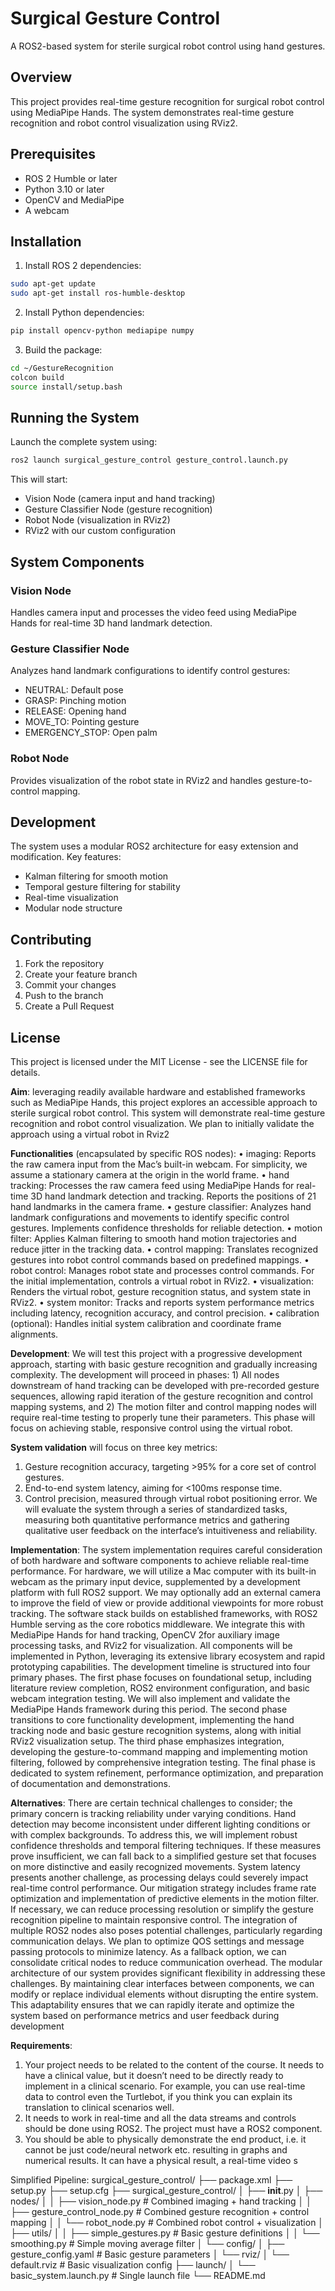 # Surgical Gesture Control

A ROS2-based system for sterile surgical robot control using hand gestures.

## Overview

This project provides real-time gesture recognition for surgical robot control using MediaPipe Hands. The system demonstrates real-time gesture recognition and robot control visualization using RViz2.

## Prerequisites

- ROS 2 Humble or later
- Python 3.10 or later
- OpenCV and MediaPipe
- A webcam

## Installation

1. Install ROS 2 dependencies:
```bash
sudo apt-get update
sudo apt-get install ros-humble-desktop
```

2. Install Python dependencies:
```bash
pip install opencv-python mediapipe numpy
```

3. Build the package:
```bash
cd ~/GestureRecognition
colcon build
source install/setup.bash
```

## Running the System

Launch the complete system using:
```bash
ros2 launch surgical_gesture_control gesture_control.launch.py
```

This will start:
- Vision Node (camera input and hand tracking)
- Gesture Classifier Node (gesture recognition)
- Robot Node (visualization in RViz2)
- RViz2 with our custom configuration

## System Components

### Vision Node
Handles camera input and processes the video feed using MediaPipe Hands for real-time 3D hand landmark detection.

### Gesture Classifier Node
Analyzes hand landmark configurations to identify control gestures:
- NEUTRAL: Default pose
- GRASP: Pinching motion
- RELEASE: Opening hand
- MOVE_TO: Pointing gesture
- EMERGENCY_STOP: Open palm

### Robot Node
Provides visualization of the robot state in RViz2 and handles gesture-to-control mapping.

## Development

The system uses a modular ROS2 architecture for easy extension and modification. Key features:
- Kalman filtering for smooth motion
- Temporal gesture filtering for stability
- Real-time visualization
- Modular node structure

## Contributing

1. Fork the repository
2. Create your feature branch
3. Commit your changes
4. Push to the branch
5. Create a Pull Request

## License

This project is licensed under the MIT License - see the LICENSE file for details.

**Aim**: leveraging readily available hardware and established frameworks such as MediaPipe Hands, this project explores an accessible approach to sterile surgical robot control. This system will demonstrate real-time gesture recognition and robot control visualization. We plan to initially validate the approach using a virtual robot in Rviz2

**Functionalities** (encapsulated by specific ROS nodes):
• imaging: Reports the raw camera input from the Mac’s built-in webcam. For simplicity, we assume a stationary camera at the origin in the world frame.
• hand tracking: Processes the raw camera feed using MediaPipe Hands for real-time 3D hand landmark detection and tracking. Reports the positions of 21 hand landmarks in the camera frame.
• gesture classifier: Analyzes hand landmark configurations and movements to identify specific control gestures. Implements confidence thresholds for reliable detection.
• motion filter: Applies Kalman filtering to smooth hand motion trajectories and reduce jitter in the tracking data.
• control mapping: Translates recognized gestures into robot control commands based on predefined mappings.
• robot control: Manages robot state and processes control commands. For the initial implementation, controls a virtual robot in RViz2.
• visualization: Renders the virtual robot, gesture recognition status, and system state in RViz2.
• system monitor: Tracks and reports system performance metrics including latency, recognition accuracy, and control precision.
• calibration (optional): Handles initial system calibration and coordinate frame alignments.

**Development**:
We will test this project with a progressive development approach, starting with basic gesture recognition and gradually increasing complexity. The development will proceed in phases: 1) All nodes downstream of hand tracking can be developed with pre-recorded gesture sequences, allowing rapid iteration of the gesture recognition and control mapping systems, and 2) The motion filter and control mapping nodes will require real-time testing to properly tune their parameters. This phase will focus on achieving stable, responsive control using the virtual robot.

**System validation** will focus on three key metrics:
1. Gesture recognition accuracy, targeting >95% for a core set of control gestures.
2. End-to-end system latency, aiming for <100ms response time.
3. Control precision, measured through virtual robot positioning error.
We will evaluate the system through a series of standardized tasks, measuring both quantitative performance metrics and gathering qualitative user feedback on the interface’s intuitiveness and reliability.

**Implementation**: The system implementation requires careful consideration of both hardware and software components to
achieve reliable real-time performance. For hardware, we will utilize a Mac computer with its built-in webcam as the primary input device, supplemented by a development platform with full ROS2 support. We may optionally add an external camera to improve the field of view or provide additional viewpoints for more robust tracking. The software stack builds on established frameworks, with ROS2 Humble serving as the core robotics middleware. We integrate this with MediaPipe Hands for hand tracking, OpenCV
2for auxiliary image processing tasks, and RViz2 for visualization. All components will be implemented in Python, leveraging its extensive library ecosystem and rapid prototyping capabilities. The development timeline is structured into four primary phases. The first phase focuses on foundational setup, including literature review completion, ROS2 environment configuration, and basic webcam integration testing. We will also implement and validate the MediaPipe Hands framework during this period. The second phase transitions to core functionality development, implementing the hand tracking node and basic gesture recognition systems, along with initial RViz2 visualization setup. The third phase emphasizes integration, developing the gesture-to-command mapping and implementing motion filtering, followed by comprehensive integration testing. The final phase is dedicated to system refinement, performance optimization, and preparation of documentation and demonstrations.

**Alternatives**:
There are certain technical challenges to consider; the primary concern is tracking reliability under varying conditions. Hand detection may become inconsistent under different lighting conditions or with complex
backgrounds. To address this, we will implement robust confidence thresholds and temporal filtering techniques. If these measures prove insufficient, we can fall back to a simplified gesture set that focuses on more distinctive and easily recognized movements.
System latency presents another challenge, as processing delays could severely impact real-time control performance. Our mitigation strategy includes frame rate optimization and implementation of predictive elements in the motion filter. If necessary, we can reduce processing resolution or simplify the gesture recognition pipeline to maintain responsive control. The integration of multiple ROS2 nodes also poses
potential challenges, particularly regarding communication delays. We plan to optimize QOS settings and message passing protocols to minimize latency. As a fallback option, we can consolidate critical nodes to reduce communication overhead. The modular architecture of our system provides significant flexibility in addressing these challenges. By maintaining clear interfaces between components, we can modify or replace
individual elements without disrupting the entire system. This adaptability ensures that we can rapidly iterate and optimize the system based on performance metrics and user feedback during development

**Requirements**:
1. Your project needs to be related to the content of the course. It needs to have a clinical value, but it
doesn’t need to be directly ready to implement in a clinical scenario. For example, you can use real-time
data to control even the Turtlebot, if you think you can explain its translation to clinical scenarios well.
2. It needs to work in real-time and all the data streams and controls should be done using ROS2. The
project must have a ROS2 component.
3. You should be able to physically demonstrate the end product, i.e. it cannot be just code/neural network
etc. resulting in graphs and numerical results. It can have a physical result, a real-time video s


Simplified Pipeline:
surgical_gesture_control/
├── package.xml
├── setup.py
├── setup.cfg
├── surgical_gesture_control/
│   ├── __init__.py
│   ├── nodes/
│   │   ├── vision_node.py          # Combined imaging + hand tracking
│   │   ├── gesture_control_node.py # Combined gesture recognition + control mapping
│   │   └── robot_node.py          # Combined robot control + visualization
│   ├── utils/
│   │   ├── simple_gestures.py     # Basic gesture definitions
│   │   └── smoothing.py           # Simple moving average filter
│   └── config/
│       ├── gesture_config.yaml    # Basic gesture parameters
│       └── rviz/
│           └── default.rviz       # Basic visualization config
├── launch/
│   └── basic_system.launch.py     # Single launch file
└── README.md
